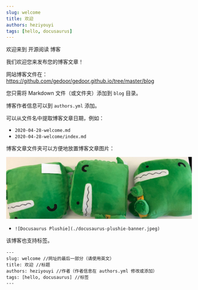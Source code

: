 ```yaml
---
slug: welcome
title: 欢迎
authors: heziyouyi
tags: [hello, docusaurus]
---
```


欢迎来到 开源阅读 博客

我们欢迎您来发布您的博客文章！

网站博客文件在：https://github.com/gedoor/gedoor.github.io/tree/master/blog

您只需将 Markdown 文件（或文件夹）添加到 `blog` 目录。

博客作者信息可以到 `authors.yml` 添加。

可以从文件名中提取博客文章日期，例如：

- `2020-04-28-welcome.md`
- `2020-04-28-welcome/index.md`

博客文章文件夹可以方便地放置博客文章图片：

![Docusaurus Plushie](./docusaurus-plushie-banner.jpeg)
- `![Docusaurus Plushie](./docusaurus-plushie-banner.jpeg)`

该博客也支持标签。

```
---
slug: welcome //网址的最后一部分（请使用英文）
title: 欢迎 //标题
authors: heziyouyi //作者（作者信息在 authors.yml 修改或添加）
tags: [hello, docusaurus] //标签
---
```